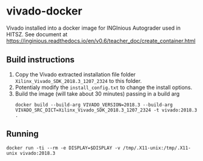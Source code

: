 # vivado-docker

Vivado installed into a docker image for INGInious Autograder used in HITSZ.
See document at https://inginious.readthedocs.io/en/v0.6/teacher_doc/create_container.html

## Build instructions

1. Copy the Vivado extracted installation file folder `Xilinx_Vivado_SDK_2018.3_1207_2324` to this folder.
2. Potentialy modify the `install_config.txt` to change the install options.
3. Build the image (will take about 30 minutes) passing in a build arg
    ```shell
    docker build --build-arg VIVADO_VERSION=2018.3 --build-arg VIVADO_SRC_DICT=Xilinx_Vivado_SDK_2018.3_1207_2324 -t vivado:2018.3 .
    ```

## Running

```shell
docker run -ti --rm -e DISPLAY=$DISPLAY -v /tmp/.X11-unix:/tmp/.X11-unix vivado:2018.3
```
